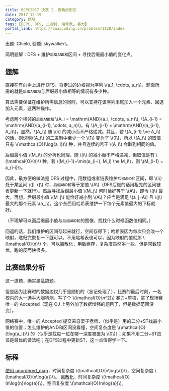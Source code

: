 ```yaml
---
title: BCPC2017 决赛 I. 夜晚的街区
date: 2017-12-19
category: 题解
tags: [BCPC, DFS, 二进制, 哈希表, 暴力]
portal_link: https://buaacoding.cn/problem/1120/index
---
```

出题: Chielo, 验题: skywalkert。

简明题解：DFS + 维护``后缀AND和``区间 + 寻找后缀最小值的变化点。

<!-- more -->

## 题解
直接在有向树上进行 DFS，将走过的边权视为序列 \\(a_1, \cdots, a_n\\)，题面所需的就是`后缀AND和`与后缀最小值相等的情况有多少种。

算法需要保证在维护所需信息的同时，可以支持在该序列末尾加入一个元素、回退加入元素，这两种操作。

考虑两个相邻的`后缀AND和` \\(A_i = \mathrm{AND}(a_i, \cdots, a_n)\\), \\(A_{i-1} = \mathrm{AND}(a_{i-1}, \cdots, a_n)\\)，有 \\(A_{i-1} = \mathrm{AND}(a_{i-1}, A_i)\\)，显然，\\(A_i\\) 随 \\(i\\) 的减小而不严格递减。并且，若 \\(A_{i-1} \ne A_i\\) 的话，则说明\\(A_i\\) 的二进制中至少一个 \\(1\\) 变为了 \\(0\\)，所以 \\(A_i\\) 的取值只有 \\(\mathcal{O}(\log{a_i})\\) 种，并且连续的若干 \\(A_i\\) 会取到相同的值。

后缀最小值 \\(M_i\\) 的分析也同理，随 \\(i\\) 的减小而不严格递减，但取值是有 \\(\mathcal{O}(n)\\) 种。若 \\(M_{i-1}=\min(a_{i-i}, M_i) \ne M_i\\)，则 \\(M_{i-1} = a_{i-i}\\)。

因此，最方便的做法是 DFS 过程中，用数组或者链表维护`后缀AND和`区间，即 \\(i\\) 处于某区间 \\([l, r]\\) 时，`后缀AND和`等于定值 \\(A\\)（DFS后继的话用祖先的区间链表更新一下就行）。然后寻找后缀最小值 \\(M_j\\) 何时恰好等于 \\(A\\)，即令 \\(j\\) 最大。再想，后缀最小值 \\(M_j\\) 能恰好减小到 \\(A\\)？应当是满足 \\(a_j=A\\) 且 \\(j\\) 最大的那个元素 \\(a_j\\)。这个东西用哈希表维护一下每个元素值最大的下标就好。

（不理解可以画后缀最小值与`后缀AND和`的图像，找找什么时候函数值相同。）

回退的话，我们维护的区间存起来就行，空间存得下；哈希表因为每次只会改一个映射，递归完恢复一下就可以。不用哈希表也可以，因为映射的值就那 \\(\mathcal{O}(n)\\) 个，可以离散化，用数组存，复杂度虽然劣一些，但是常数较优，跑的反而快很多。


## 比赛结果分析
这一道题，确实是乱搞题。

但是因为比赛时的数据边权几乎是随机的（忘记处理了），比赛的最后时刻，一名校内的大一选手大胆猜测，写了个 \\(\mathcal{O}(n^2)\\) 暴力+剪枝，拿了现场赛唯一的 Accepted（现在 OJ 上另外加了数据增强的题目了，但是数据范围没变）。

网络赛中，唯一的 Accepted 提交来自栗子老师，（似乎是）用的二分+ST找最小值的位置；怎么维护的AND和区间没看懂，空间复杂度是 \\(\mathcal{O}(\log{a_i})\\) 的（似乎是找每一位在哪一深度被置为 \\(0\\)）；如果不用二分+ST应该是最优的做法吧；在DFS过程中更新ST，这一点值得学一下。

## 标程
[使用 unordered_map](/assets/src/bcpc/2017/street-hash.cpp)，时间复杂度 \\(\mathcal{O}(n\log{a})\\)，空间复杂度 \\(\mathcal{O}(n\log{a})\\)。
[离散化](/assets/src/bcpc/2017/street-pre-sort.cpp)，时间复杂度 \\(\mathcal{O}(n\log{n}\log{a})\\)，空间复杂度 \\(\mathcal{O}(n\log{a})\\)。


